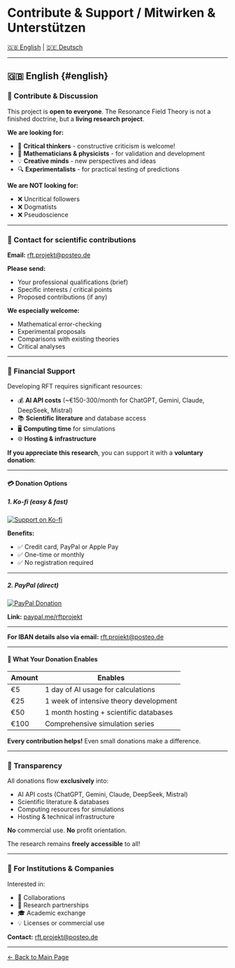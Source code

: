 # Contribute & Support / Mitwirken & Unterstützen

 [🇬🇧 English](#english) | [🇩🇪 Deutsch](#deutsch)

---
## 🇬🇧 English {#english}

### 🤝 Contribute & Discussion

This project is **open to everyone**. The Resonance Field Theory is not a finished doctrine, but a **living research project**.

**We are looking for:**
- 🔬 **Critical thinkers** - constructive criticism is welcome!
- 🧮 **Mathematicians & physicists** - for validation and development
- 💡 **Creative minds** - new perspectives and ideas
- 🔍 **Experimentalists** - for practical testing of predictions

**We are NOT looking for:**
- ❌ Uncritical followers
- ❌ Dogmatists
- ❌ Pseudoscience

---

### 📧 Contact for scientific contributions

**Email:** rft.projekt@posteo.de

**Please send:**
- Your professional qualifications (brief)
- Specific interests / critical points
- Proposed contributions (if any)

**We especially welcome:**
- Mathematical error-checking
- Experimental proposals
- Comparisons with existing theories
- Critical analyses

---

### 🙏 Financial Support

Developing RFT requires significant resources:

- 💰 **AI API costs** (~€150-300/month for ChatGPT, Gemini, Claude, DeepSeek, Mistral)
- 📚 **Scientific literature** and database access
- 🖥️ **Computing time** for simulations
- 🌐 **Hosting & infrastructure**

**If you appreciate this research**, you can support it with a **voluntary donation**:

---

#### 💳 Donation Options

##### 1. Ko-fi (easy & fast)
[![Support on Ko-fi](https://ko-fi.com/img/githubbutton_sm.svg)](https://ko-fi.com/rftprojekt)

**Benefits:**
- ✅ Credit card, PayPal or Apple Pay
- ✅ One-time or monthly
- ✅ No registration required

---

##### 2. PayPal (direct)
[![PayPal Donation](https://img.shields.io/badge/PayPal-Donate-blue?style=for-the-badge&logo=paypal)](https://www.paypal.me/rftprojekt)

**Link:** [paypal.me/rftprojekt](https://www.paypal.me/rftprojekt)

---

**For IBAN details also via email:** rft.projekt@posteo.de

---

#### 🎁 What Your Donation Enables

| Amount | Enables |
|--------|---------|
| €5 | 1 day of AI usage for calculations |
| €25 | 1 week of intensive theory development |
| €50 | 1 month hosting + scientific databases |
| €100 | Comprehensive simulation series |

**Every contribution helps!** Even small donations make a difference.

---

### 🌟 Transparency

All donations flow **exclusively** into:
- AI API costs (ChatGPT, Gemini, Claude, DeepSeek, Mistral)
- Scientific literature & databases
- Computing resources for simulations
- Hosting & technical infrastructure

**No** commercial use. **No** profit orientation.

The research remains **freely accessible** to all!

---

### 📜 For Institutions & Companies

Interested in:
- 🤝 Collaborations
- 💼 Research partnerships
- 🎓 Academic exchange
- 💡 Licenses or commercial use

**Contact:** rft.projekt@posteo.de

---

[← Back to Main Page](README.md)
